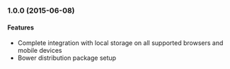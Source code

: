 <a name="1.0.0"></a>
### 1.0.0  (2015-06-08)

#### Features

* Complete integration with local storage on all supported browsers and mobile
devices
* Bower distribution package setup
